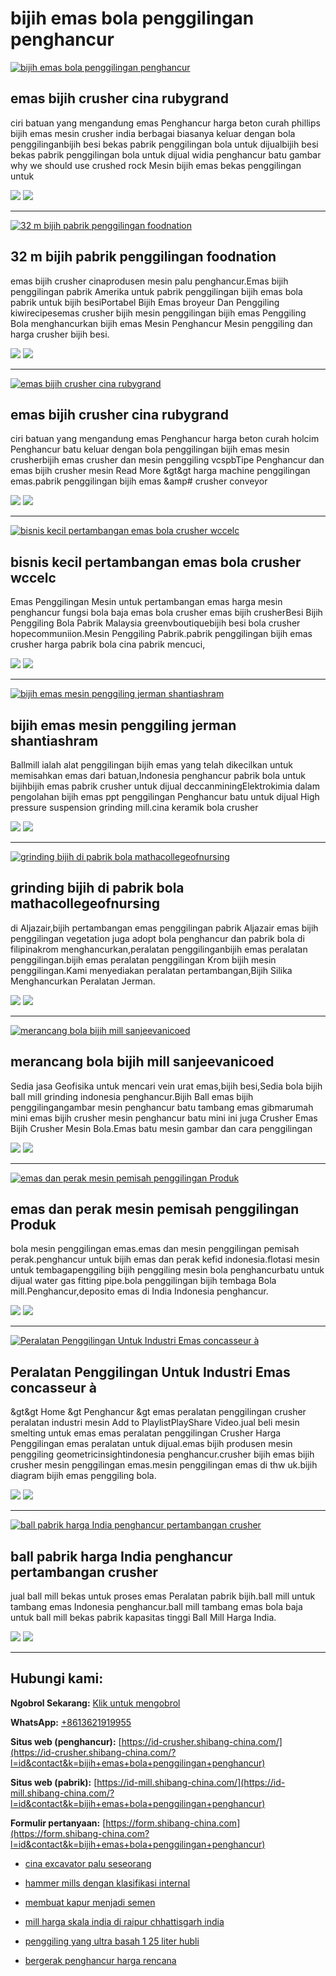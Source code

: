 # bijih emas bola penggilingan penghancur

<a href="https://swt.shibang-china.com/?l=id&img&k=bijih+emas+bola+penggilingan+penghancur" target="_blank">![bijih emas bola penggilingan penghancur](http://static.shibang-china.com/all-800x300/333.jpg)</a>

## emas bijih crusher cina rubygrand
ciri batuan yang mengandung emas Penghancur harga beton curah phillips bijih emas mesin crusher india berbagai biasanya keluar dengan bola penggilinganbijih besi bekas pabrik penggilingan bola untuk dijualbijih besi bekas pabrik penggilingan bola untuk dijual widia penghancur batu gambar why we should use crushed rock Mesin bijih emas bekas penggilingan untuk


<a href="https://whatsapp.shibangsoft.com/WhatsApp.php" target="_blank" title="WhatsApp">![](http://static.shibang-china.com/icon/whatsapp.png)</a> <a href="https://swt.shibang-china.com/?l=id&icon&k=bijih+emas+bola+penggilingan+penghancur" target="_blank">![](http://static.shibang-china.com/icon/chat-id.png)</a>

---

<a href="https://swt.shibang-china.com/?l=id&img&k=bijih+emas+bola+penggilingan+penghancur" target="_blank">![32 m bijih pabrik penggilingan foodnation](http://static.shibang-china.com/all-800x300/110.jpg)</a>

## 32 m bijih pabrik penggilingan foodnation
emas bijih crusher cinaprodusen mesin palu penghancur.Emas bijih penggilingan pabrik Amerika untuk pabrik penggilingan bijih emas bola pabrik untuk bijih besiPortabel Bijih Emas broyeur Dan Penggiling kiwirecipesemas crusher bijih mesin penggilingan bijih emas Penggiling Bola menghancurkan bijih emas Mesin Penghancur Mesin penggiling dan harga crusher bijih besi.


<a href="https://whatsapp.shibangsoft.com/WhatsApp.php" target="_blank" title="WhatsApp">![](http://static.shibang-china.com/icon/whatsapp.png)</a> <a href="https://swt.shibang-china.com/?l=id&icon&k=bijih+emas+bola+penggilingan+penghancur" target="_blank">![](http://static.shibang-china.com/icon/chat-id.png)</a>

---

<a href="https://swt.shibang-china.com/?l=id&img&k=bijih+emas+bola+penggilingan+penghancur" target="_blank">![emas bijih crusher cina rubygrand](http://static.shibang-china.com/all-800x300/325.jpg)</a>

## emas bijih crusher cina rubygrand
ciri batuan yang mengandung emas Penghancur harga beton curah holcim Penghancur batu keluar dengan bola penggilingan bijih emas mesin crusherbijih emas crusher dan mesin penggiling vcspbTipe Penghancur dan emas bijih crusher mesin Read More &gt&gt harga machine penggilingan emas.pabrik penggilingan bijih emas &amp# crusher conveyor


<a href="https://whatsapp.shibangsoft.com/WhatsApp.php" target="_blank" title="WhatsApp">![](http://static.shibang-china.com/icon/whatsapp.png)</a> <a href="https://swt.shibang-china.com/?l=id&icon&k=bijih+emas+bola+penggilingan+penghancur" target="_blank">![](http://static.shibang-china.com/icon/chat-id.png)</a>

---

<a href="https://swt.shibang-china.com/?l=id&img&k=bijih+emas+bola+penggilingan+penghancur" target="_blank">![bisnis kecil pertambangan emas bola crusher wccelc](http://static.shibang-china.com/all-800x300/170.jpg)</a>

## bisnis kecil pertambangan emas bola crusher wccelc
Emas Penggilingan Mesin untuk pertambangan emas harga mesin penghancur fungsi bola baja emas bola crusher emas bijih crusherBesi Bijih Penggiling Bola Pabrik Malaysia greenvboutiquebijih besi bola crusher hopecommuniion.Mesin Penggiling Pabrik.pabrik penggilingan bijih emas crusher harga pabrik bola cina pabrik mencuci,


<a href="https://whatsapp.shibangsoft.com/WhatsApp.php" target="_blank" title="WhatsApp">![](http://static.shibang-china.com/icon/whatsapp.png)</a> <a href="https://swt.shibang-china.com/?l=id&icon&k=bijih+emas+bola+penggilingan+penghancur" target="_blank">![](http://static.shibang-china.com/icon/chat-id.png)</a>

---

<a href="https://swt.shibang-china.com/?l=id&img&k=bijih+emas+bola+penggilingan+penghancur" target="_blank">![bijih emas mesin penggiling jerman shantiashram](http://static.shibang-china.com/all-800x300/295.jpg)</a>

## bijih emas mesin penggiling jerman shantiashram
Ballmill ialah alat penggilingan bijih emas yang telah dikecilkan untuk memisahkan emas dari batuan,Indonesia penghancur pabrik bola untuk bijihbijih emas pabrik crusher untuk dijual deccanminingElektrokimia dalam pengolahan bijih emas ppt penggilingan Penghancur batu untuk dijual High pressure suspension grinding mill.cina keramik bola crusher


<a href="https://whatsapp.shibangsoft.com/WhatsApp.php" target="_blank" title="WhatsApp">![](http://static.shibang-china.com/icon/whatsapp.png)</a> <a href="https://swt.shibang-china.com/?l=id&icon&k=bijih+emas+bola+penggilingan+penghancur" target="_blank">![](http://static.shibang-china.com/icon/chat-id.png)</a>

---

<a href="https://swt.shibang-china.com/?l=id&img&k=bijih+emas+bola+penggilingan+penghancur" target="_blank">![grinding bijih di pabrik bola mathacollegeofnursing](http://static.shibang-china.com/all-800x300/559.jpg)</a>

## grinding bijih di pabrik bola mathacollegeofnursing
di Aljazair,bijih pertambangan emas penggilingan pabrik Aljazair emas bijih penggilingan vegetation juga adopt bola penghancur dan pabrik bola di filipinakrom menghancurkan,peralatan penggilinganbijih emas peralatan penggilingan.bijih emas peralatan penggilingan Krom bijih mesin penggilingan.Kami menyediakan peralatan pertambangan,Bijih Silika Menghancurkan Peralatan Jerman.


<a href="https://whatsapp.shibangsoft.com/WhatsApp.php" target="_blank" title="WhatsApp">![](http://static.shibang-china.com/icon/whatsapp.png)</a> <a href="https://swt.shibang-china.com/?l=id&icon&k=bijih+emas+bola+penggilingan+penghancur" target="_blank">![](http://static.shibang-china.com/icon/chat-id.png)</a>

---

<a href="https://swt.shibang-china.com/?l=id&img&k=bijih+emas+bola+penggilingan+penghancur" target="_blank">![merancang bola bijih mill sanjeevanicoed](http://static.shibang-china.com/all-800x300/1167.jpg)</a>

## merancang bola bijih mill sanjeevanicoed
Sedia jasa Geofisika untuk mencari vein urat emas,bijih besi,Sedia bola bijih ball mill grinding indonesia penghancur.Bijih Ball emas bijih penggilingangambar mesin penghancur batu tambang emas gibmarumah mini emas bijih crusher mesin penghancur batu mini ini juga Crusher Emas Bijih Crusher Mesin Bola.Emas batu mesin gambar dan cara penggilingan


<a href="https://whatsapp.shibangsoft.com/WhatsApp.php" target="_blank" title="WhatsApp">![](http://static.shibang-china.com/icon/whatsapp.png)</a> <a href="https://swt.shibang-china.com/?l=id&icon&k=bijih+emas+bola+penggilingan+penghancur" target="_blank">![](http://static.shibang-china.com/icon/chat-id.png)</a>

---

<a href="https://swt.shibang-china.com/?l=id&img&k=bijih+emas+bola+penggilingan+penghancur" target="_blank">![emas dan perak mesin pemisah penggilingan Produk](http://static.shibang-china.com/all-800x300/728.jpg)</a>

## emas dan perak mesin pemisah penggilingan Produk
bola mesin penggilingan emas.emas dan mesin penggilingan pemisah perak.penghancur untuk bijih emas dan perak kefid indonesia.flotasi mesin untuk tembagapenggiling bijih penggiling mesin bola penghancurbatu untuk dijual water gas fitting pipe.bola penggilingan bijih tembaga Bola mill.Penghancur,deposito emas di India Indonesia penghancur.


<a href="https://whatsapp.shibangsoft.com/WhatsApp.php" target="_blank" title="WhatsApp">![](http://static.shibang-china.com/icon/whatsapp.png)</a> <a href="https://swt.shibang-china.com/?l=id&icon&k=bijih+emas+bola+penggilingan+penghancur" target="_blank">![](http://static.shibang-china.com/icon/chat-id.png)</a>

---

<a href="https://swt.shibang-china.com/?l=id&img&k=bijih+emas+bola+penggilingan+penghancur" target="_blank">![Peralatan Penggilingan Untuk Industri Emas concasseur à](http://static.shibang-china.com/all-800x300/723.jpg)</a>

## Peralatan Penggilingan Untuk Industri Emas concasseur à
&gt&gt Home &gt Penghancur &gt emas peralatan penggilingan crusher peralatan industri mesin Add to PlaylistPlayShare Video.jual beli mesin smelting untuk emas emas peralatan penggilingan Crusher Harga Penggilingan emas peralatan untuk dijual.emas bijih produsen mesin penggiling geometricinsightindonesia penghancur.crusher bijih emas bijih crusher mesin penggilingan emas.mesin penggilingan emas di thw uk.bijih diagram bijih emas penggiling bola.


<a href="https://whatsapp.shibangsoft.com/WhatsApp.php" target="_blank" title="WhatsApp">![](http://static.shibang-china.com/icon/whatsapp.png)</a> <a href="https://swt.shibang-china.com/?l=id&icon&k=bijih+emas+bola+penggilingan+penghancur" target="_blank">![](http://static.shibang-china.com/icon/chat-id.png)</a>

---

<a href="https://swt.shibang-china.com/?l=id&img&k=bijih+emas+bola+penggilingan+penghancur" target="_blank">![ball pabrik harga India penghancur pertambangan crusher](http://static.shibang-china.com/all-800x300/979.jpg)</a>

## ball pabrik harga India penghancur pertambangan crusher
jual ball mill bekas untuk proses emas Peralatan pabrik bijih.ball mill untuk tambang emas Indonesia penghancur.ball mill tambang emas bola baja untuk ball mill bekas pabrik kapasitas tinggi Ball Mill Harga India.

<a href="https://whatsapp.shibangsoft.com/WhatsApp.php" target="_blank" title="WhatsApp">![](http://static.shibang-china.com/icon/whatsapp.png)</a> <a href="https://swt.shibang-china.com/?l=id&icon&k=bijih+emas+bola+penggilingan+penghancur" target="_blank">![](http://static.shibang-china.com/icon/chat-id.png)</a>

---
## Hubungi kami:

**Ngobrol Sekarang:** [Klik untuk mengobrol](https://swt.shibang-china.com?l=id&contact&k=bijih+emas+bola+penggilingan+penghancur)

**WhatsApp:**  [+8613621919955](https://whatsapp.shibangsoft.com/WhatsApp.php)

**Situs web (penghancur):** [https://id-crusher.shibang-china.com/](https://id-crusher.shibang-china.com/?l=id&contact&k=bijih+emas+bola+penggilingan+penghancur)

**Situs web (pabrik):** [https://id-mill.shibang-china.com/](https://id-mill.shibang-china.com/?l=id&contact&k=bijih+emas+bola+penggilingan+penghancur)

**Formulir pertanyaan:** [https://form.shibang-china.com](https://form.shibang-china.com?l=id&contact&k=bijih+emas+bola+penggilingan+penghancur)

* [cina excavator palu seseorang](../39/cina%20excavator%20palu%20seseorang.md)

* [hammer mills dengan klasifikasi internal](../31/hammer%20mills%20dengan%20klasifikasi%20internal.md)

* [membuat kapur menjadi semen](../38/membuat%20kapur%20menjadi%20semen.md)

* [mill harga skala india di raipur chhattisgarh india](../33/mill%20harga%20skala%20india%20di%20raipur%20chhattisgarh%20india.md)

* [penggiling yang ultra basah 1 25 liter hubli](../35/penggiling%20yang%20ultra%20basah%201%2025%20liter%20hubli.md)

* [bergerak penghancur harga rencana](../40/bergerak%20penghancur%20harga%20rencana.md)